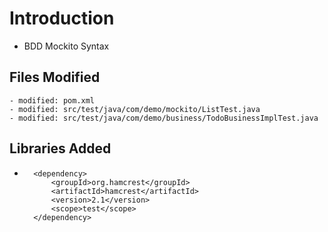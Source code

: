 # Introduction
- BDD Mockito Syntax

## Files Modified
	- modified: pom.xml
	- modified: src/test/java/com/demo/mockito/ListTest.java
	- modified: src/test/java/com/demo/business/TodoBusinessImplTest.java

## Libraries Added
-		<dependency>
            <groupId>org.hamcrest</groupId>
            <artifactId>hamcrest</artifactId>
            <version>2.1</version>
            <scope>test</scope>
        </dependency>	
